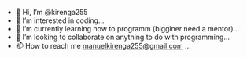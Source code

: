 - 👋 Hi, I’m @kirenga255
- 👀 I’m interested in coding...
- 🌱 I’m currently learning how to programm (bigginer need a mentor)...
- 💞️ I’m looking to collaborate on anything to do with programming...
- 📫 How to reach me manuelkirenga255@gmail.com ...

<!---
kirenga255/kirenga255 is a ✨ special ✨ repository because its `README.md` (this file) appears on your GitHub profile.
You can click the Preview link to take a look at your changes.
--->
